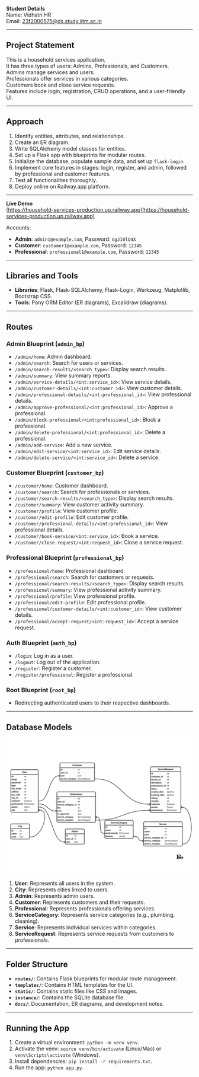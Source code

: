 **Student Details**  
Name: Vidhatri HR  
Email: 23f2000575@ds.study.iitm.ac.in

---

## Project Statement

This is a household services application.  
It has three types of users: Admins, Professionals, and Customers.  
Admins manage services and users.  
Professionals offer services in various categories.  
Customers book and close service requests.  
Features include login, registration, CRUD operations, and a user-friendly UI.

---

## Approach

1. Identify entities, attributes, and relationships.
2. Create an ER diagram.
3. Write SQLAlchemy model classes for entities.
4. Set up a Flask app with blueprints for modular routes.
5. Initialize the database, populate sample data, and set up `flask-login`.
6. Implement core features in stages: login, register, and admin, followed by professional and customer features.
7. Test all functionalities thoroughly.
8. Deploy online on Railway.app platform.

---

**Live Demo**  
[https://household-services-production.up.railway.app](https://household-services-production.up.railway.app)

Accounts:

- **Admin**: `admin1@example.com`, Password: `GgJI0lQ4X`
- **Customer**: `customer1@example.com`, Password: `12345`
- **Professional**: `professional1@example.com`, Password: `12345`

---

## Libraries and Tools

- **Libraries**: Flask, Flask-SQLAlchemy, Flask-Login, Werkzeug, Matplotlib, Bootstrap CSS.
- **Tools**: Pony ORM Editor (ER diagrams), Excalidraw (diagrams).

---

## Routes

### Admin Blueprint (`admin_bp`)

- `/admin/home`: Admin dashboard.
- `/admin/search`: Search for users or services.
- `/admin/search-results/<search_type>`: Display search results.
- `/admin/summary`: View summary reports.
- `/admin/service-details/<int:service_id>`: View service details.
- `/admin/customer-details/<int:customer_id>`: View customer details.
- `/admin/professional-details/<int:professional_id>`: View professional details.
- `/admin/approve-professional/<int:professional_id>`: Approve a professional.
- `/admin/block-professional/<int:professional_id>`: Block a professional.
- `/admin/delete-professional/<int:professional_id>`: Delete a professional.
- `/admin/add-service`: Add a new service.
- `/admin/edit-service/<int:service_id>`: Edit service details.
- `/admin/delete-service/<int:service_id>`: Delete a service.

### Customer Blueprint (`customer_bp`)

- `/customer/home`: Customer dashboard.
- `/customer/search`: Search for professionals or services.
- `/customer/search-results/<search_type>`: Display search results.
- `/customer/summary`: View customer activity summary.
- `/customer/profile`: View customer profile.
- `/customer/edit-profile`: Edit customer profile.
- `/customer/professional-details/<int:professional_id>`: View professional details.
- `/customer/book-service/<int:service_id>`: Book a service.
- `/customer/close-request/<int:request_id>`: Close a service request.

### Professional Blueprint (`professional_bp`)

- `/professional/home`: Professional dashboard.
- `/professional/search`: Search for customers or requests.
- `/professional/search-results/<search_type>`: Display search results.
- `/professional/summary`: View professional activity summary.
- `/professional/profile`: View professional profile.
- `/professional/edit-profile`: Edit professional profile.
- `/professional/customer-details/<int:customer_id>`: View customer details.
- `/professional/accept-request/<int:request_id>`: Accept a service request.

### Auth Blueprint (`auth_bp`)

- `/login`: Log in as a user.
- `/logout`: Log out of the application.
- `/register`: Register a customer.
- `/register/professional`: Register a professional.

### Root Blueprint (`root_bp`)

- Redirecting authenticated users to their respective dashboards.

---

## Database Models

![household_services.png](./er_diagram_pony.png)

1. **User**: Represents all users in the system.
2. **City**: Represents cities linked to users.
3. **Admin**: Represents admin users.
4. **Customer**: Represents customers and their requests.
5. **Professional**: Represents professionals offering services.
6. **ServiceCategory**: Represents service categories (e.g., plumbing, cleaning).
7. **Service**: Represents individual services within categories.
8. **ServiceRequest**: Represents service requests from customers to professionals.

---

## Folder Structure

- **`routes/`**: Contains Flask blueprints for modular route management.
- **`templates/`**: Contains HTML templates for the UI.
- **`static/`**: Contains static files like CSS and images.
- **`instance/`**: Contains the SQLite database file.
- **`docs/`**: Documentation, ER diagrams, and development notes.

---

## Running the App

1. Create a virtual environment: `python -m venv venv`.
2. Activate the venv: `source venv/bin/activate` (Linux/Mac) or `venv\Scripts\activate` (Windows).
3. Install dependencies: `pip install -r requirements.txt`.
4. Run the app: `python app.py`.

